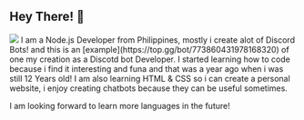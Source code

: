 ## Hey There! :wave: 

<img src="https://discord.com/assets/ef555bf639a11bd65ae3065263788bba.png">
I am a Node.js Developer from Philippines, mostly i create alot of Discord Bots! and this is an [example](https://top.gg/bot/773860431978168320) of one my creation as a Discotd bot Developer. I started learning how to code because i find it interesting and funa and that was a year ago when i was still 12 Years old! I am also learning HTML & CSS so i can create a personal website, i enjoy creating chatbots because they can be useful sometimes.

   I am looking forward to learn more languages in the future!
